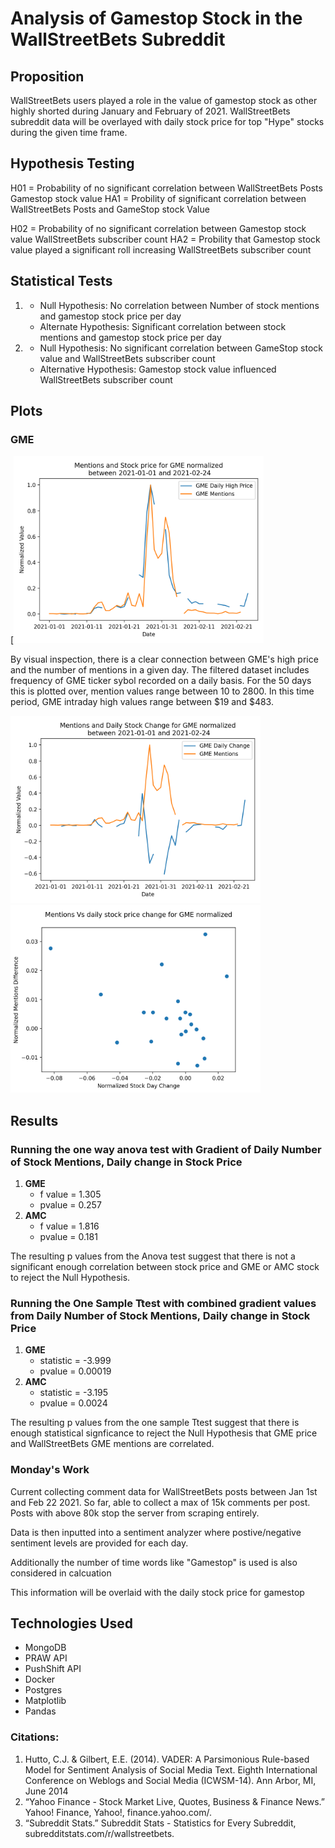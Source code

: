 # Analysis of Gamestop Stock in the WallStreetBets Subreddit

## Proposition

WallStreetBets users played a role in the value of gamestop stock as other highly shorted
during January and February of 2021. WallStreetBets subreddit data will be overlayed with daily stock
price for top "Hype" stocks during the given time frame. 

## Hypothesis Testing

H01 = Probability of no significant correlation between WallStreetBets Posts Gamestop stock value
HA1 = Probility of significant correlation between WallStreetBets Posts and GameStop stock Value

H02 = Probability of no significant correlation between Gamestop stock value WallStreetBets subscriber count
HA2 = Probility that Gamestop stock value played a significant roll increasing WallStreetBets subscriber count


## Statistical Tests

1.  
    * Null Hypothesis: No correlation between Number of stock mentions and gamestop stock price per day
    * Alternate Hypothesis: Significant correlation between stock mentions and gamestop stock price per day

2.  
    * Null Hypothesis: No significant correlation between GameStop stock value and WallStreetBets subscriber count
    * Alternative Hypothesis: Gamestop stock value influenced WallStreetBets subscriber count


## Plots

### GME
[<img src="figures/GME_Mentions_Price.png" alt="alt text" width=400 height=300>

By visual inspection, there is a clear connection between GME's high price and the number of mentions
in a given day. The filtered dataset includes frequency of GME ticker sybol recorded on a daily basis. For the 50
days this is plotted over, mention values range between 10 to 2800. In this time period, GME intraday high values
range between $19 and $483.


<img src="figures/GME_Mentions_Changes.png" alt="alt text" width=400 height=300>
<img src="figures/GME_Mentions_vs_Day_Change_Norm.png" alt="alt text" width=400 height=300>



## Results

###  Running the one way anova test with Gradient of Daily Number of Stock Mentions, Daily change in Stock Price
1.  **GME**
    *  f value = 1.305
    *  pvalue = 0.257
2.  **AMC**
    *  f value = 1.816
    *  pvalue = 0.181

The resulting p values from the Anova test suggest that there is not a significant enough correlation between stock
price and GME or AMC stock to reject the Null Hypothesis.

###  Running the One Sample Ttest with combined gradient values from Daily Number of Stock Mentions, Daily change in Stock Price
1.  **GME**
    *  statistic = -3.999
    *  pvalue = 0.00019
2.  **AMC**
    *  statistic = -3.195
    *  pvalue = 0.0024

The resulting p values from the one sample Ttest suggest that there is enough statistical signficance to reject the Null Hypothesis that GME price
and WallStreetBets GME mentions are correlated.




### Monday's Work
Current collecting comment data for WallStreetBets posts between Jan 1st
and Feb 22 2021. So far, able to collect a max of 15k comments per post.
Posts with above 80k stop the server from scraping entirely.

Data is then inputted into a sentiment analyzer where postive/negative sentiment levels are provided for each day.

Additionally the number of time words like "Gamestop" is used is also considered in calcuation

This information will be overlaid with the daily stock price for gamestop

## Technologies Used
* MongoDB
* PRAW API
* PushShift API
* Docker
* Postgres
* Matplotlib
* Pandas


### Citations:
1.  Hutto, C.J. & Gilbert, E.E. (2014). VADER: A Parsimonious Rule-based Model for Sentiment Analysis of Social Media Text. Eighth International Conference on Weblogs and Social Media (ICWSM-14). Ann Arbor, MI, June 2014
2.  “Yahoo Finance - Stock Market Live, Quotes, Business &amp; Finance News.” Yahoo! Finance, Yahoo!, finance.yahoo.com/.
3.  “Subreddit Stats.” Subreddit Stats - Statistics for Every Subreddit, subredditstats.com/r/wallstreetbets. 
